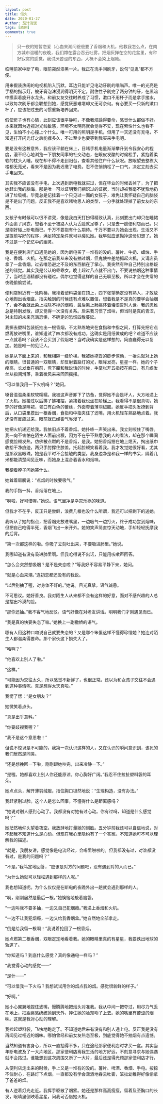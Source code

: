 ```yaml
---
layout: post
title: 借火
date: 2020-01-27
Author: 茄汁浇饭 
tags: [原创]
comments: true
---
```


> 只一夜的短暂恋爱（心血来潮问爸爸要了香烟和火机，他教我怎么点，在南方城市温暖的夜晚，我们蹲在露台吞云吐雾，把烟灰掸在空的花盆里，有种好寂寞的感觉。我讨厌苦涩的东西，大概不会染上烟瘾。

临睡前家中断了电，眼前突然漆黑一片。我正在洗手间刷牙，说句“见鬼”都不方便。

用来假装热闹的电视机陷入沉默。耳边只能听见电动牙刷的嗡嗡声。唯一的光亮是手柄的指示灯，被牙膏泡沫浸润得明灭不定。耐住性子刷完了两分钟的牙，在黑暗中摸索着旋开水龙头。和前女友交往时养成了习惯，漱口不用杯子而是拿手接水，以致每次刷牙都会联想到她，感觉厌恶难堪却又无可奈何。有必要买一只新的漱口杯了，应该把过去的习惯重新培养回来。

假使房子也有心情，此刻应该很平静吧，不像我烦躁得要命，感觉什么都做不好。本来就因为近视对光线敏感，环境不太明亮就会觉得不安，现在索性什么也看不见，生怕不小心撞上个什么。唯一可用的照明是手机，但用了一天还没有充电，不知道打开闪光灯之后能撑多久，不过至少也要等到我买来手电吧。

要是没有这桩意外，我应该平躺在床上，目睹手机电量渐渐攀升到令我安心的程度，漫不经心地浏览一下朋友同事的社交动态，在眼皮发酸的时候松手，紧抱着柔软的枕头入睡。现在却不得不走到阳台，查看其他住户什么状况。放眼望去整栋大楼都无亮光，看来不是因为我迟缴了电费。忍不住悄悄松了一口气，决定立刻去买手电回来。

其实我不应该没有手电，上次遇到断电我就买过，但在毕业的时候丢掉了，为了把她赶出我的脑海。那是唯一可以证明我们相识过的证据，当时却被我毫不犹豫地扔进了垃圾桶。毕竟总是记挂着一个只见过一面的女孩子，难免让我怀疑自己的脑袋是不是出了问题。反正我不是喜欢睹物思人的类型，一分手就处理掉了前女友的东西。

女孩子有时候可以很不讲究，像是我白天打扮得精致认真，此刻要出门却只在睡裙外面裹了风衣，想着不至于被路人认为丢脸就足够了。只是去一趟便利店而已。只是刚好碰上断电而已。千万不要抱有什么期待。千万不要以为她会出现。生活又不是提前写好的程序，满足特定条件就可以碰见她。我早就应该抛掉这份幻想了。她不过是一个记忆中的幽灵。

我是在便利店门口遇见她的，因为断电买了一堆有的没的。薯片、牛奶、蜡烛、手电、香烟、火机。在那之前我从来没有抽过烟，但鬼使神差地抓起火机，又请店员拿了一盒香烟。过去唯恐避之不及的东西躺在了掌心，我突然有种自己特别出格叛逆的错觉。其实我是公认的乖乖女，晚上超过八点就不出门，不要说抽烟这种事情了，当时连酒精都没有碰过。偶尔也觉得这样的自己无聊至极，所以才会在失常的夜晚偷偷尝试。

便利店附近有一处阶梯，我拎着塑料袋坐在顶上，四下张望确定没有熟人，才敢放心地掏出香烟盒。指尖触到的时候还有点难以置信，想着我是不是真的要学会抽烟了，会不会就此染上戒除不掉的烟瘾，最后患上肺癌怀着悔恨告别人世。我的思维总是特别发散，却又觉得一次没有关系。后来我习惯了烟味，但当时是真的青涩，对未知的未来充满恐惧，不确定的恐慌四散蔓延。

我撕去塑料包装纸抽出一根香烟，不太熟练地夹在食指和中指之间，打算先把它点燃再放进嘴里，谁知道试了四次都没有成功。这确实是用纸做成的吧？难道不应该一点就着吗？我该不会买到了假烟吧？当时我确实是这样想的。简直蠢得无以复加。她是唯一的见证人。

她是从下面上来的，和我相隔一级阶梯。我被她拖沓的脚步惊动，一抬头就对上她的眼睛。很普通的一双眼睛，却反射着路灯的光，眼眸发亮，星星一样。她的个子瘦高，长发垂在胸前，弯下腰和我说话的时候，手掌张开五指按在胸口，有几绺发丝从指间滑落，乘着微风来来回回摇摆。

“可以借我用一下火机吗？”她问。

嗓音温温柔柔软软糯糯。我被这声音卸下了防备，觉得她不会是坏人，大方地递上了火机。她接过以后拂了拂裙摆，紧挨着我也坐在阶梯上。我看得不是很真切，她穿的好像是睡裙，领口有白色的蕾丝，外面套着薄羽绒服。她反手把头发撩到背后，从口袋里摸出一根香烟，食指和中指夹住了滤嘴，用火机轻车熟路地点着。我还没有反应过来，眼前就已经雾气弥漫了。

她把火机递还给我。我依旧点不着香烟。她扑哧一声笑出来。我立刻咬住了嘴唇。我一向不害怕在陌生人面前出糗，因为不在乎不熟悉我的人的看法，却在那个瞬间感觉脸颊发热，仿佛被点燃的不是香烟，是我。她把香烟摁在地上熄灭，掏出纸巾收拾干净痕迹，两只手肘撑住膝盖，托起脸颊笑看着我。我才发觉她很好看，尤其是那双黑眼珠。她是我平时不会接触的类型。我身边净是和我一样的书呆，隔着几米都能清楚闻见乏味，而她身上混合着香水和烟味。

我梗着脖子问她笑什么。

她耸着肩膀说：“点烟的时候要吸气。”

我的手指一抖，香烟落在地上。

“啊啦，好可惜喔。”她说。语气里净是幸灾乐祸的味道。

但我才不在乎，反正只是尝鲜，浪费几根也没什么所谓，我还可以把剩下的送她。

我听从了她的指点，把香烟先放进嘴里，一边吸气一边打火，终于成功尝到烟味，但把自己呛得半死，香烟飞出一米开外。她的笑声简直惊天动地，手却轻轻抚摩我的后背。

“第一次都这样的啦。你吸了立刻吐出来，不要吸进肺里。”她说。

我哪知道有没有吸进肺里啊。但我呛得说不出话，只能用咳嗽声回答。

“怎么会突然想吸烟？是不是失恋啦？”等我好不容易平静下来，她问。

“就是心血来潮。”连初恋都还没有的我说。

“以后别抽了喔，对身体不好的。”她说。目光真挚，语气诚恳。

不可思议。她好善良。我对陌生人从来都不会有这样的好意，面对不感兴趣的人总是摆出冷漠的脸。

“那你还抽。”我不客气地反驳。语气好像在对老友讲话。明明我们才刚遇见而已。

“我是真的快要失恋了嘛。”她换上一副撒娇的语气。

哪有人用这种口吻说自己就要失恋的？又是哪个笨蛋这样不懂得珍惜她？她连对陌生人都温柔得要命。那个家伙这下损失大了。

“哈啊？”

“他喜欢上别人了啦。”

“这样。”

“可能因为交往太久，所以感觉不新鲜了，也很正常。还以为和女孩子交往不会遇到这种事情呢。真是想得太天真啦。”

我愣了愣：“是女朋友？”

她微笑着点头。

“真是出乎意料。”

“你要歧视我喔？”

“我不是这个意思啦！”

但说不惊讶是不可能的，我第一次认识这样的人，又在认识的瞬间意识到，该死的我们居然是同类。

“还是想挽回一下啦，刚刚跟她吵完，出来冷静一下。”

“是喔。她都喜欢上别人你还能原谅。你心胸好广阔。”我忍不住拉扯塑料袋的耳朵。

她点点头，解开薄羽绒服，指住胸口坦然地说：“生理构造，没有办法。”

我赶紧别过脸。这个人是怎么回事。不懂得什么是距离感吗？

“她说对别人感到心动了。我都没有对她有过心动。你有过吗，知道是什么感觉吗？”

她茫然地仰头望着夜空。我放肆地打量她的侧脸。五分钟前我还可以自信地说，对不起我不知道什么是心动。但现在我心里隐约有了一个答案。不知道她可不可以理解我的描述。

“就是，我朋友讲，感觉像是电流经过，会噼里啪啦的。但我都没有过，对谁都没有过，是我的问题吗？”

“不是。”我笃定地回答，“应该是对方的问题吧，没有遇到对的人而已。”

“为什么她就可以轻松遇到那样的人呢。”

我也想知道呢。为什么仅仅是在断电的夜晚外出一趟就会遇到那样的人。

“啊，刚刚居然是最后一根。”她懊恼地敲着脑袋。

“一边叫我不要多抽，一边又自己犯烟瘾。”我递上香烟和火机。

“一边不让我犯烟瘾，一边又给我香烟盒。”她自然地全部拿走。

“倒是给我留一根啊！”我说着抢回了一根香烟。

她点燃第二根香烟，双眼定定地看着我。她的眼睛里真的有星星，我要跌出地球的轨道了。

“你知道吗？到底什么感觉？真的像通电一样吗？”

“我觉得心动的感觉——”

“是什——”

“可以借我一下火吗？我想试试用你的烟点我的烟。感觉很新鲜的样子。”

“好啊。”

她小心翼翼地捏住滤嘴，慢腾腾地把烟头对准我。我从中间一把夺过，用尽力气丢在地上，把距离感统统抛到天外，捧住她的脸颊吻了上去。她的嘴里有苦涩的烟味。这就是我对心动的理解。

我捡起塑料袋，飞快地跑走了。不知道她后来有没有和别人通上电。反正我是没有再闻见过相近的烟味。哪怕曾经和前女友热恋至极，到底觉得她不抽烟有点遗憾。

当然知道有害身心，所以一直抽得不多，只在途经那家便利店时才买一盒。其实当年断电波及了一大片地区，那家便利店离我生活的地方好远，不刻意寻求与她偶遇就不会路过。谁能想到这次周围又断了一大片，最后还是得光顾那家便利店才行。

从便利店走出来的时候，手上又是一堆有的没的。薯片、啤酒、香烟、手电。按捺不住耐心，在路灯下点烟。一直都没有学会潇洒地吞云吐雾，笨拙幼稚得好像偷拿了爸爸的烟。

有人逆着灯光走近。我挥手驱散了烟雾。她还是那样高高瘦瘦，留着及至胸口的长发，眼睛里倒映着星星，问我可否借她火机。